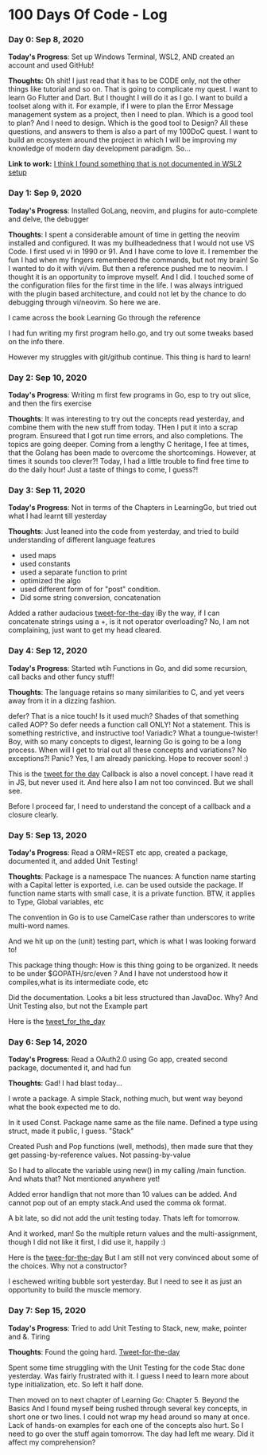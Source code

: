 # 100 Days Of Code - Log

### Day 0: Sep 8, 2020

**Today's Progress**:  Set up Windows Terminal, WSL2, AND created an account and used GitHub!

**Thoughts:** Oh shit! I just read that it has to be CODE only, not the other things like tutorial and so on. That is going to complicate my quest. I want to learn Go Flutter and Dart. But I thought I will do it as I go. I want to build a toolset along with it. For example, if I were to plan the Error Message management system as a project, then I need to plan. Which is a good tool to plan? And I need to design. Which is the good tool to Design? All these questions, and answers to them is also a part of my 100DoC quest. I want to build an ecosystem around the project in which I will be improving my knowledge of modern day development paradigm. So...

**Link to work:** [I think I found something that is not documented in WSL2 setup](https://twitter.com/zero2null/status/1303180547049496577)

### Day 1: Sep 9, 2020

**Today's Progress**:  Installed GoLang, neovim, and plugins for auto-complete and delve, the debugger

**Thoughts**: I spent a considerable amount of time in getting the neovim installed and configured. It was my bullheadedness that I would not use VS Code. I first used vi in 1990 or 91. And I have come to love it. I remember the fun I had when my fingers remembered the commands, but not my brain!
So I wanted to do it with vi/vim. But then a reference pushed me to neovim. I thought it is an opportunity to improve myself. And I did. I touched some of the configuration files for the first time in the life.
I was always intrigued with the plugin based architecture, and could not let by the chance to do debugging through vi/neovim. So here we are.

I came across the book Learning Go through the reference 

I had fun writing my first program hello.go, and try out some tweaks based on the info there. 

However my struggles with git/github continue. This thing is hard to learn!

### Day 2: Sep 10, 2020

**Today's Progress**: Writing m first few programs in Go, esp to try out slice, and then the firs exercise 

**Thoughts**: It was interesting to try out the concepts read yesterday, and combine them with the new stuff from today. THen I put it into a scrap program. Ensureed that I got run time errors, and also completions. The topics are going deeper.
Coming from a lengthy C heritage, I fee at times, that the Golang has been made to overcome the shortcomings. However, at times it sounds too clever?!
Today, I had a little trouble to find free time to do the daily hour! Just a taste of things to come, I guess?!

### Day 3: Sep 11, 2020

**Today's Progress**: Not in terms of the Chapters in LearningGo, but tried out what I had learnt till yesterday

**Thoughts**: 
Just leaned into the code from yesterday, and tried to build understanding of different language features

* used maps
* used constants
* used a separate function to print
* optimized the algo
* used different form of for "post" condition.
* Did some string conversion, concatenation

Added a rather audacious [tweet-for-the-day](https://twitter.com/zero2null/status/1304468009562509312?s=20)
iBy the way, if I can concatenate strings using a +, is it not operator overloading? No, I am not complaining, just want to get my head cleared.

### Day 4: Sep 12, 2020

**Today's Progress**: Started wtih Functions in Go, and did some recursion, call backs and other funcy stuff!

**Thoughts**:
The language retains so many similarities to C, and yet veers away from it in a dizzing fashion.

defer? That is a nice touch! Is it used much? Shades of that something called AOP?
So defer needs a function call ONLY! Not a statement. This is something restrictive, and instructive too!
Variadic? What a toungue-twister!
Boy, with so many concepts to digest, learning Go is going to be a long process. When will I get to trial out all these concepts and variations?
No exceptions?! Panic? Yes, I am already panicking. Hope to recover soon! :)

This is the [tweet for the day](https://twitter.com/zero2null/status/1304822870619516931?s=20)
Callback is also a novel concept. I have read it in JS, but never used it. And here also I am not too convinced. But we shall see.

Before I proceed far, I need to understand the concept of a callback and a closure clearly.


### Day 5: Sep 13, 2020

**Today's Progress**: Read a ORM+REST etc app, created a package, documented it, and added Unit Testing!

**Thoughts**:
Package is a namespace
The nuances: A function name starting with a Capital letter is exported, i.e. can be used outside the package.
If function name starts with small case, it is a private function. BTW, it applies to Type, Global variables, etc

The convention in Go is to use CamelCase rather than underscores to write multi-word names.

And we hit up on the (unit) testing part, which is what I was looking forward to!

This package thing though: How is this thing going to be organized. It needs to be under $GOPATH/src/even ?
And I have not understood how it compiles,what is its intermediate code, etc

Did the documentation. Looks a bit less structured than JavaDoc. Why?
And Unit Testing also, but not the Example part

Here is the [tweet_for_the_day](https://twitter.com/zero2null/status/1305200879373410304?s=20)


### Day 6: Sep 14, 2020

**Today's Progress**: Read a OAuth2.0 using Go app, created second package, documented it, and had fun

**Thoughts**:
Gad! I had blast today...

I wrote a package. A simple Stack, nothing much, but went way beyond what the book expected me to do.

In it used Const. Package name same as the file name. Defined a type using struct, made it public, I guess. "Stack"

Created Push and Pop functions (well, methods), then made sure that they get passing-by-reference values. Not passing-by-value

So I had to allocate the variable using new() in my calling /main function. And whats that? Not mentioned anywhere yet!

Added error handlign that not more than 10 values can be added. And cannot pop out of an empty stack.And used the comma ok format.

A bit late, so did not add the unit testing today. Thats left for tomorrow.

And it worked, man! So the multiple return values and the multi-assignment, though I did not like it first, I did use it, happily :)

Here is the [twee-for-the-day](https://twitter.com/zero2null/status/1305569818389573632?s=20)
But I am still not very convinced about some of the choices. Why not a constructor?

I eschewed writing bubble sort yesterday. But I need to see it as just an opportunity to build the muscle memory.

### Day 7: Sep 15, 2020

**Today's Progress**: Tried to add Unit Testing to Stack, new, make, pointer and &. Tiring

**Thoughts**:
Found the going hard. [Tweet-for-the-day](https://twitter.com/zero2null/status/1305921633916301312?s=20)

Spent some time struggling with the Unit Testing for the code Stac done yesterday. Was fairly frustrated with it.
I guess I need to learn more about type initialization, etc. So left it half done.

Then moved on to next chapter of Learning Go: Chapter 5. Beyond the Basics
And I found myself being rushed through several key concepts, in short one or two lines. I could not wrap my head around so many at once.
Lack of hands-on examples for each one of the concepts also hurt. So I need to go over the stuff again tomorrow.
The day had left me weary. Did it affect my comprehension?

